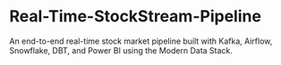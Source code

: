 # Real-Time-StockStream-Pipeline
An end-to-end real-time stock market pipeline built with Kafka, Airflow, Snowflake, DBT, and Power BI using the Modern Data Stack.

